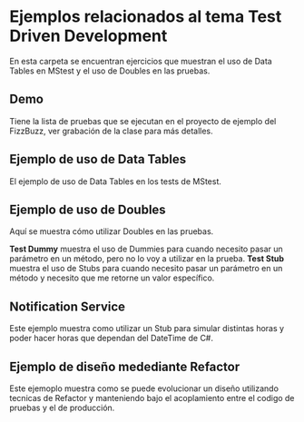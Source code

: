 # Ejemplos relacionados al tema Test Driven Development #
En esta carpeta se encuentran ejercicios que muestran el uso de Data Tables en MStest y el uso de Doubles en las pruebas.

## Demo ##
Tiene la lista de pruebas que se ejecutan en el proyecto de ejemplo del FizzBuzz, ver grabación de la clase para más detalles.

## Ejemplo de uso de Data Tables ##
El ejemplo de uso de Data Tables en los tests de MStest.

## Ejemplo de uso de Doubles ##
Aquí se muestra cómo utilizar Doubles en las pruebas.

__Test Dummy__ muestra el uso de Dummies para cuando necesito pasar un parámetro en un método, pero no lo voy a utilizar en la prueba.
__Test Stub__ muestra el uso de Stubs para cuando necesito pasar un parámetro en un método y necesito que me retorne un valor específico.

## Notification Service ##
Este ejemplo muestra como utilizar un Stub para simular distintas horas y poder hacer horas que dependan del DateTime de C#.

## Ejemplo de diseño medediante Refactor ##
Este ejemoplo muestra como se puede evolucionar un diseño utilizando tecnicas de Refactor y manteniendo bajo el acoplamiento entre el codigo de pruebas y el de producción.

